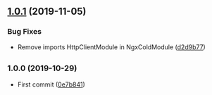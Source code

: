 ## [1.0.1](https://github.com/EndyKaufman/ngx-cold/compare/1.0.0...1.0.1) (2019-11-05)


### Bug Fixes

* Remove imports HttpClientModule in NgxColdModule ([d2d9b77](https://github.com/EndyKaufman/ngx-cold/commit/d2d9b77984c6036264b8f95066e7cd176d6caa63))



## <small>1.0.0 (2019-10-29)</small>

- First commit ([0e7b841](https://github.com/EndyKaufman/ngx-cold/commit/0e7b841))
